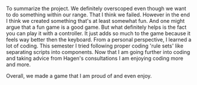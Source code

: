 To summarize the project. We definitely overscoped even though we want to do something within our range. That I think we failed. However in the end I think we created something that's at least somewhat fun. And one might argue that a fun game is a good game. But what definitely helps is the fact you can play it with a controller. It just adds so much to the game because it feels way better then the keyboard. 
From a personal perspective, I learned a lot of coding. This semester I tried following proper coding 'rule sets' like separating scripts into components. Now that I am going further into coding and taking advice from Hagen's consultations I am enjoying coding more and more.

Overall, we made a game that I am proud of and even enjoy. 